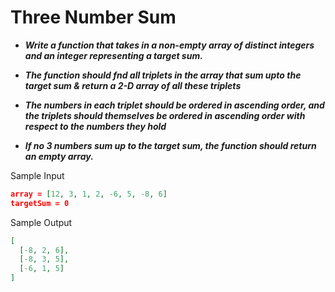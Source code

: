 # Three Number Sum

- **_Write a function that takes in a non-empty array of distinct integers and an integer representing a target sum._**

- **_The function should fnd all triplets in the array that sum upto the target sum & return a 2-D array of all these triplets_**

- **_The numbers in each triplet should be ordered in ascending order, and the triplets should themselves be ordered in ascending order with respect to the numbers they hold_**

- **_If no 3 numbers sum up to the target sum, the function should return an empty array._**

Sample Input

```json
array = [12, 3, 1, 2, -6, 5, -8, 6]
targetSum = 0
```

Sample Output

```json
[
  [-8, 2, 6],
  [-8, 3, 5],
  [-6, 1, 5]
]
```
